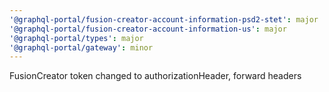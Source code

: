 ```yaml
---
'@graphql-portal/fusion-creator-account-information-psd2-stet': major
'@graphql-portal/fusion-creator-account-information-us': major
'@graphql-portal/types': major
'@graphql-portal/gateway': minor
---
```


FusionCreator token changed to authorizationHeader, forward headers

